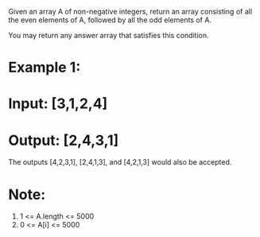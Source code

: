 Given an array A of non-negative integers, return an array consisting of all the even elements of A, followed by all the odd elements of A.

You may return any answer array that satisfies this condition.

 

# Example 1:

# Input: [3,1,2,4]
# Output: [2,4,3,1]
The outputs [4,2,3,1], [2,4,1,3], and [4,2,1,3] would also be accepted.
 

# Note:

1. 1 <= A.length <= 5000
2. 0 <= A[i] <= 5000
